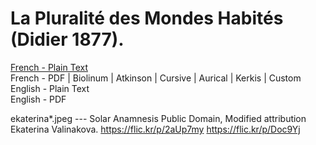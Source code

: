 # La Pluralité des Mondes Habités (Didier 1877).

[French - Plain Text](full-text-french-1877.md)  
French - PDF | Biolinum | Atkinson | Cursive | Aurical | Kerkis | Custom  
English - Plain Text  
English - PDF  

ekaterina*.jpeg --- Solar Anamnesis Public Domain, Modified attribution Ekaterina Valinakova. https://flic.kr/p/2aUp7my https://flic.kr/p/Doc9Yj
